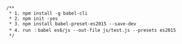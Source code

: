 	
	/** 
	 * 1. npm install -g babel-cli
	 * 2. npm init -yes
	 * 3. npm install babel-preset-es2015 --save-dev
	 * 4. run ：babel es6/js --out-file js/test.js --presets es2015
	 */